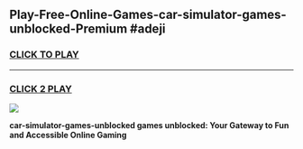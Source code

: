 
## Play-Free-Online-Games-car-simulator-games-unblocked-Premium #adeji
<h3>
<a href="https://premium.freeplayer.one?title=car-simulator-games-unblocked&ref=8M">CLICK TO PLAY</a></h3>
<hr>

<h3>
<a href="https://premium.freeplayer.one?title=car-simulator-games-unblocked&ref=8M">CLICK 2 PLAY</a>
  
</h3>

<a href="https://premium.freeplayer.one?title=car-simulator-games-unblocked&ref=8M"><img src="https://clearcache.store/games.png"></a>


**car-simulator-games-unblocked games unblocked: Your Gateway to Fun and Accessible Online Gaming**
